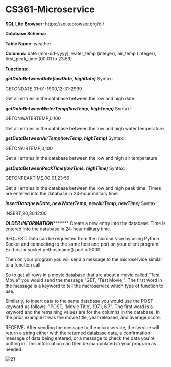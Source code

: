 # CS361-Microservice

**SQL Lite Browser:**
https://sqlitebrowser.org/dl/

**Database Schema:**

**Table Name:** weather

**Columns:** date (mm-dd-yyyy), water_temp (integer), air_temp (integer), first_peak_time (00:01 to 23:59)

**Functions:**

_**getDataBetweenDate(lowDate, highDate)**_
Syntax:

GETONDATE,01-01-1900,12-31-2999

Get all entries in the database between the low and high date.

_**getDataBetweenWaterTemp(lowTemp, highTemp)**_
Syntax:

GETONWATERTEMP,0,100

Get all entries in the database between the low and high water temperature.

**_getDataBetweenAirTemp(lowTemp, highTemp)_**
Syntax:

GETONAIRTEMP,0,100

Get all entries in the database between the low and high air temperature

_**getDataBetweenPeakTime(lowTime, highTime)**_
Syntax:

GETONPEAKTIME,00:01,23:59

Get all entries in the database between the low and high peak time. Times are entered into the database in 24-hour military time.

_**insertData(newDate, newWaterTemp, newAirTemp, newTime)**_
Syntax:

INSERT,20,30,12:00


***************OLDER INFORMATION**********************
Create a new entry into the database. Time is entered into the database in 24-hour military time.

REQUEST:
Data can be requested from the microservice by using Python Socket and connecting to the same host and port on your client program.
Ex. host = socket.gethostname() port = 5000

Then on your program you will send a message to the microservice similar to a function call.

So to get all rows in a movie database that are about a movie called "Test Movie" you would send the message "GET, 'Test Movie'". The first word in the message is a keyword to tell the microservice which type of function to use.

Similarly, to insert data to the same database you would use the POST keyword as follows. "POST, 'Movie Title', 1971, 6.7". The first word is a keyword and the remaining values are for the columns in the database. In the prior example it was the movie title, year released, and average score.

RECEIVE:
After sending the message to the microservice, the service will return a string either with the returned database data, a confirmation message of data being entered, or a message to check the data you're putting in. This information can then be manipulated in your program as needed.

![21](https://user-images.githubusercontent.com/71803404/199147555-8dcf3ccd-a9df-437e-92fe-b188be9f489a.PNG)
